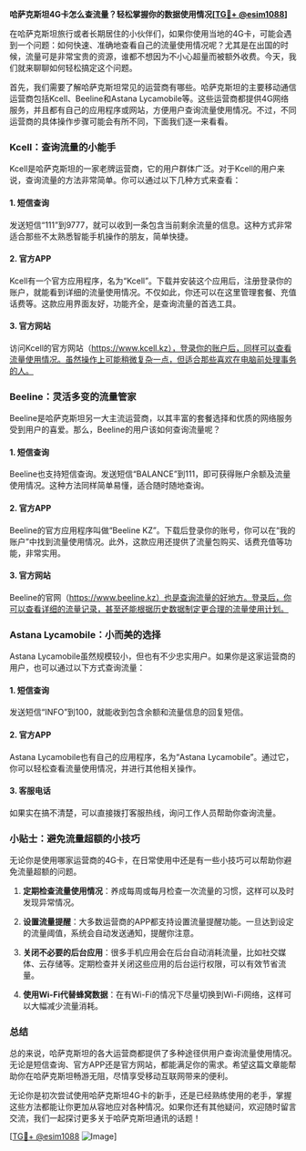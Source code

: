 **哈萨克斯坦4G卡怎么查流量？轻松掌握你的数据使用情况[[TG💪+ @esim1088](https://t.me/s/esim1088)]**

在哈萨克斯坦旅行或者长期居住的小伙伴们，如果你使用当地的4G卡，可能会遇到一个问题：如何快速、准确地查看自己的流量使用情况呢？尤其是在出国的时候，流量可是非常宝贵的资源，谁都不想因为不小心超量而被额外收费。今天，我们就来聊聊如何轻松搞定这个问题。

首先，我们需要了解哈萨克斯坦常见的运营商有哪些。哈萨克斯坦的主要移动通信运营商包括Kcell、Beeline和Astana Lycamobile等。这些运营商都提供4G网络服务，并且都有自己的应用程序或网站，方便用户查询流量使用情况。不过，不同运营商的具体操作步骤可能会有所不同，下面我们逐一来看看。

### Kcell：查询流量的小能手

Kcell是哈萨克斯坦的一家老牌运营商，它的用户群体广泛。对于Kcell的用户来说，查询流量的方法非常简单。你可以通过以下几种方式来查看：

#### 1. 短信查询
发送短信“111”到9777，就可以收到一条包含当前剩余流量的信息。这种方式非常适合那些不太熟悉智能手机操作的朋友，简单快捷。

#### 2. 官方APP
Kcell有一个官方应用程序，名为“Kcell”。下载并安装这个应用后，注册登录你的账户，就能看到详细的流量使用情况。不仅如此，你还可以在这里管理套餐、充值话费等。这款应用界面友好，功能齐全，是查询流量的首选工具。

#### 3. 官方网站
访问Kcell的官方网站（https://www.kcell.kz），登录你的账户后，同样可以查看流量使用情况。虽然操作上可能稍微复杂一点，但适合那些喜欢在电脑前处理事务的人。

### Beeline：灵活多变的流量管家

Beeline是哈萨克斯坦另一大主流运营商，以其丰富的套餐选择和优质的网络服务受到用户的喜爱。那么，Beeline的用户该如何查询流量呢？

#### 1. 短信查询
Beeline也支持短信查询。发送短信“BALANCE”到111，即可获得账户余额及流量使用情况。这种方法同样简单易懂，适合随时随地查询。

#### 2. 官方APP
Beeline的官方应用程序叫做“Beeline KZ”。下载后登录你的账号，你可以在“我的账户”中找到流量使用情况。此外，这款应用还提供了流量包购买、话费充值等功能，非常实用。

#### 3. 官方网站
Beeline的官网（https://www.beeline.kz）也是查询流量的好地方。登录后，你可以查看详细的流量记录，甚至还能根据历史数据制定更合理的流量使用计划。

### Astana Lycamobile：小而美的选择

Astana Lycamobile虽然规模较小，但也有不少忠实用户。如果你是这家运营商的用户，也可以通过以下方式查询流量：

#### 1. 短信查询
发送短信“INFO”到100，就能收到包含余额和流量信息的回复短信。

#### 2. 官方APP
Astana Lycamobile也有自己的应用程序，名为“Astana Lycamobile”。通过它，你可以轻松查看流量使用情况，并进行其他相关操作。

#### 3. 客服电话
如果实在搞不清楚，可以直接拨打客服热线，询问工作人员帮助你查询流量。

### 小贴士：避免流量超额的小技巧

无论你是使用哪家运营商的4G卡，在日常使用中还是有一些小技巧可以帮助你避免流量超额的问题。

1. **定期检查流量使用情况**：养成每周或每月检查一次流量的习惯，这样可以及时发现异常情况。
   
2. **设置流量提醒**：大多数运营商的APP都支持设置流量提醒功能。一旦达到设定的流量阈值，系统会自动发送通知，提醒你注意。

3. **关闭不必要的后台应用**：很多手机应用会在后台自动消耗流量，比如社交媒体、云存储等。定期检查并关闭这些应用的后台运行权限，可以有效节省流量。

4. **使用Wi-Fi代替蜂窝数据**：在有Wi-Fi的情况下尽量切换到Wi-Fi网络，这样可以大幅减少流量消耗。

### 总结

总的来说，哈萨克斯坦的各大运营商都提供了多种途径供用户查询流量使用情况。无论是短信查询、官方APP还是官方网站，都能满足你的需求。希望这篇文章能帮助你在哈萨克斯坦畅游无阻，尽情享受移动互联网带来的便利。

无论你是初次尝试使用哈萨克斯坦4G卡的新手，还是已经熟练使用的老手，掌握这些方法都能让你更加从容地应对各种情况。如果你还有其他疑问，欢迎随时留言交流，我们一起探讨更多关于哈萨克斯坦通讯的话题！

[[TG💪+ @esim1088](https://t.me/s/esim1088) ![Image](https://i.postimg.cc/4NQfJmqS/Snipaste-2025-05-13-00-14-12.png)]